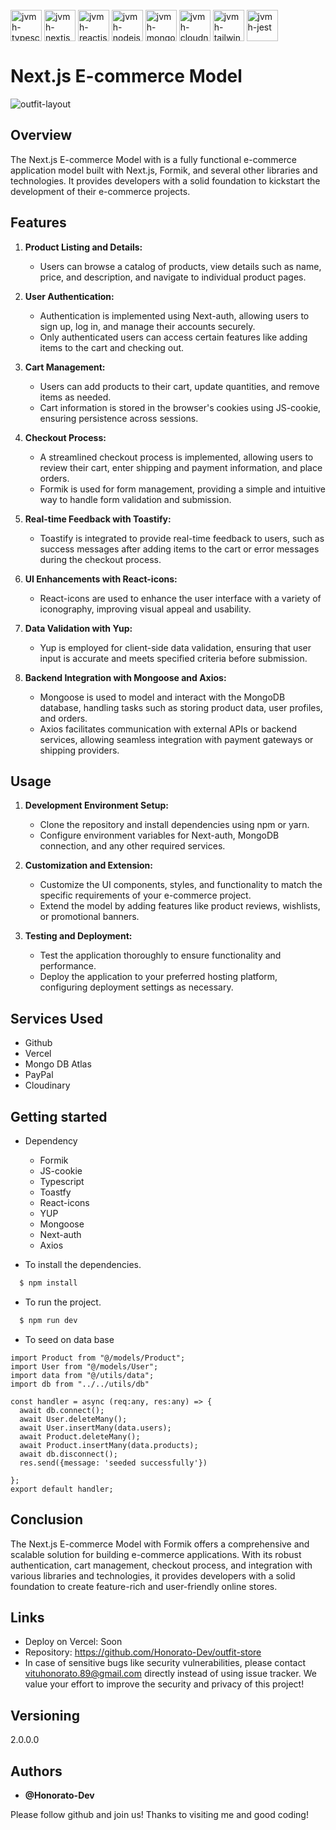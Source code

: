 <div style="display: inline_block"><br/>
  <img align="center" alt="jvmh-typescript" height="50" width="50" src="https://cdn.jsdelivr.net/gh/devicons/devicon/icons/typescript/typescript-original.svg" />
  <img align="center" alt="jvmh-nextjs" height="50" width="50" src="https://cdn.jsdelivr.net/gh/devicons/devicon/icons/nextjs/nextjs-original.svg" />
<img align="center" alt="jvmh-reactjs" height="50" width="50" src="https://cdn.jsdelivr.net/gh/devicons/devicon/icons/react/react-original.svg" />
 <img align="center" alt="jvmh-nodejs" height="50" width="50" src="https://cdn.jsdelivr.net/gh/devicons/devicon/icons/nodejs/nodejs-plain.svg" />
<img align="center" alt="jvmh-mongodb" height="50" width="50" src="https://cdn.jsdelivr.net/gh/devicons/devicon/icons/mongodb/mongodb-plain.svg" />
  <img align="center" alt="jvmh-cloudnary" height="50" width="50" src="https://res.cloudinary.com/diypdepuw/image/upload/v1699044264/cloudinary_ckujxh.png" />
<img align="center" alt="jvmh-tailwindcss" height="50" width="50" src="https://cdn.jsdelivr.net/gh/devicons/devicon@latest/icons/tailwindcss/tailwindcss-original.svg" />
<img align="center" alt="jvmh-jest" height="50" width="50" src="https://cdn.jsdelivr.net/gh/devicons/devicon/icons/jest/jest-plain.svg" />


# Next.js E-commerce Model 


![outfit-layout](https://github.com/Honorato-Dev/tech-quiz/assets/101150943/b6ab601e-8db0-4e13-9120-e7c129b13606)

## Overview

The Next.js E-commerce Model with is a fully functional e-commerce application model built with Next.js, Formik, and several other libraries and technologies. It provides developers with a solid foundation to kickstart the development of their e-commerce projects.

## Features

1. **Product Listing and Details:**
   - Users can browse a catalog of products, view details such as name, price, and description, and navigate to individual product pages.

2. **User Authentication:**
   - Authentication is implemented using Next-auth, allowing users to sign up, log in, and manage their accounts securely.
   - Only authenticated users can access certain features like adding items to the cart and checking out.

3. **Cart Management:**
   - Users can add products to their cart, update quantities, and remove items as needed.
   - Cart information is stored in the browser's cookies using JS-cookie, ensuring persistence across sessions.

4. **Checkout Process:**
   - A streamlined checkout process is implemented, allowing users to review their cart, enter shipping and payment information, and place orders.
   - Formik is used for form management, providing a simple and intuitive way to handle form validation and submission.

5. **Real-time Feedback with Toastify:**
   - Toastify is integrated to provide real-time feedback to users, such as success messages after adding items to the cart or error messages during the checkout process.

6. **UI Enhancements with React-icons:**
   - React-icons are used to enhance the user interface with a variety of iconography, improving visual appeal and usability.

7. **Data Validation with Yup:**
   - Yup is employed for client-side data validation, ensuring that user input is accurate and meets specified criteria before submission.

8. **Backend Integration with Mongoose and Axios:**
   - Mongoose is used to model and interact with the MongoDB database, handling tasks such as storing product data, user profiles, and orders.
   - Axios facilitates communication with external APIs or backend services, allowing seamless integration with payment gateways or shipping providers.

## Usage

1. **Development Environment Setup:**
   - Clone the repository and install dependencies using npm or yarn.
   - Configure environment variables for Next-auth, MongoDB connection, and any other required services.

2. **Customization and Extension:**
   - Customize the UI components, styles, and functionality to match the specific requirements of your e-commerce project.
   - Extend the model by adding features like product reviews, wishlists, or promotional banners.

3. **Testing and Deployment:**
   - Test the application thoroughly to ensure functionality and performance.
   - Deploy the application to your preferred hosting platform, configuring deployment settings as necessary.



</div>



## Services Used

* Github
* Vercel
* Mongo DB Atlas
* PayPal
* Cloudinary

## Getting started

* Dependency
  - Formik
  - JS-cookie
  - Typescript
  - Toastfy
  - React-icons
  - YUP
  - Mongoose
  - Next-auth
  - Axios
  
* To install the dependencies.
```bash
  $ npm install
  ```
  
* To run the project.
```bash
  $ npm run dev
  ```

* To seed on data base
```
import Product from "@/models/Product";
import User from "@/models/User";
import data from "@/utils/data";
import db from "../../utils/db"

const handler = async (req:any, res:any) => {
  await db.connect();
  await User.deleteMany();
  await User.insertMany(data.users);
  await Product.deleteMany();
  await Product.insertMany(data.products);
  await db.disconnect();
  res.send({message: 'seeded successfully'})

};
export default handler;
```







## Conclusion

The Next.js E-commerce Model with Formik offers a comprehensive and scalable solution for building e-commerce applications. With its robust authentication, cart management, checkout process, and integration with various libraries and technologies, it provides developers with a solid foundation to create feature-rich and user-friendly online stores.


## Links
  - Deploy on Vercel: Soon 
  - Repository: https://github.com/Honorato-Dev/outfit-store
  - In case of sensitive bugs like security vulnerabilities, please contact
    vituhonorato.89@gmail.com directly instead of using issue tracker. We value your effort
    to improve the security and privacy of this project!

  ## Versioning

  2.0.0.0


  ## Authors

  * **@Honorato-Dev** 

  Please follow github and join us!
  Thanks to visiting me and good coding!
